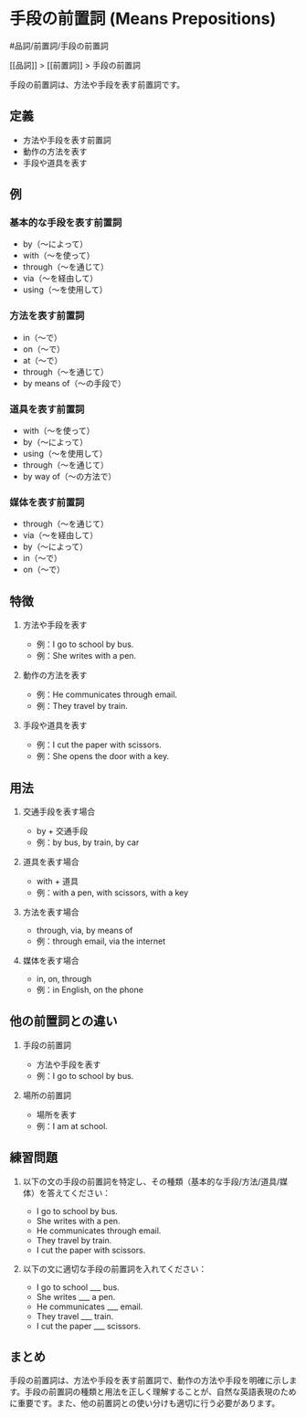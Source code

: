 ﻿# 手段の前置詞 (Means Prepositions)

#品詞/前置詞/手段の前置詞

[[品詞]] > [[前置詞]] > 手段の前置詞

手段の前置詞は、方法や手段を表す前置詞です。

## 定義
- 方法や手段を表す前置詞
- 動作の方法を表す
- 手段や道具を表す

## 例
### 基本的な手段を表す前置詞
- by（～によって）
- with（～を使って）
- through（～を通じて）
- via（～を経由して）
- using（～を使用して）

### 方法を表す前置詞
- in（～で）
- on（～で）
- at（～で）
- through（～を通じて）
- by means of（～の手段で）

### 道具を表す前置詞
- with（～を使って）
- by（～によって）
- using（～を使用して）
- through（～を通じて）
- by way of（～の方法で）

### 媒体を表す前置詞
- through（～を通じて）
- via（～を経由して）
- by（～によって）
- in（～で）
- on（～で）

## 特徴
1. 方法や手段を表す
   - 例：I go to school by bus.
   - 例：She writes with a pen.

2. 動作の方法を表す
   - 例：He communicates through email.
   - 例：They travel by train.

3. 手段や道具を表す
   - 例：I cut the paper with scissors.
   - 例：She opens the door with a key.

## 用法
1. 交通手段を表す場合
   - by + 交通手段
   - 例：by bus, by train, by car

2. 道具を表す場合
   - with + 道具
   - 例：with a pen, with scissors, with a key

3. 方法を表す場合
   - through, via, by means of
   - 例：through email, via the internet

4. 媒体を表す場合
   - in, on, through
   - 例：in English, on the phone

## 他の前置詞との違い
1. 手段の前置詞
   - 方法や手段を表す
   - 例：I go to school by bus.

2. 場所の前置詞
   - 場所を表す
   - 例：I am at school.

## 練習問題
1. 以下の文の手段の前置詞を特定し、その種類（基本的な手段/方法/道具/媒体）を答えてください：
   - I go to school by bus.
   - She writes with a pen.
   - He communicates through email.
   - They travel by train.
   - I cut the paper with scissors.

2. 以下の文に適切な手段の前置詞を入れてください：
   - I go to school ___ bus.
   - She writes ___ a pen.
   - He communicates ___ email.
   - They travel ___ train.
   - I cut the paper ___ scissors.

## まとめ
手段の前置詞は、方法や手段を表す前置詞で、動作の方法や手段を明確に示します。手段の前置詞の種類と用法を正しく理解することが、自然な英語表現のために重要です。また、他の前置詞との使い分けも適切に行う必要があります。 